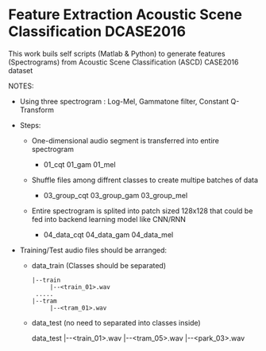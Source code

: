 # Feature Extraction Acoustic Scene Classification DCASE2016

This work buils self scripts (Matlab & Python) to generate features (Spectrograms) from Acoustic Scene Classification (ASCD) CASE2016 dataset 

NOTES:
+ Using three spectrogram : Log-Mel, Gammatone filter, Constant Q-Transform
+ Steps:
    + One-dimensional audio segment is transferred into entire spectrogram
        + 01_cqt 01_gam 01_mel
    
    + Shuffle files among diffrent classes to create multipe batches of data
        + 03_group_cqt 03_group_gam 03_group_mel
        
    + Entire spectrogram is splited into patch sized 128x128 that could be fed into backend learning model like CNN/RNN
        + 04_data_cqt 04_data_gam 04_data_mel
        
+ Training/Test audio files should be arranged:

    + data_train (Classes should be separated)
    
          |--train         
               |--<train_01>.wav               
           .....
          |--tram
               |--<tram_01>.wav
    
    + data_test (no need to separated into classes inside)
    
        data_test
          |--<train_01>.wav
          |--<tram_05>.wav
          |--<park_03>.wav
